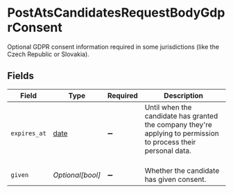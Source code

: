 # PostAtsCandidatesRequestBodyGdprConsent

Optional GDPR consent information required in some jurisdictions (like the Czech Republic or Slovakia).


## Fields

| Field                                                                                                                                                                                                                  | Type                                                                                                                                                                                                                   | Required                                                                                                                                                                                                               | Description                                                                                                                                                                                                            |
| ---------------------------------------------------------------------------------------------------------------------------------------------------------------------------------------------------------------------- | ---------------------------------------------------------------------------------------------------------------------------------------------------------------------------------------------------------------------- | ---------------------------------------------------------------------------------------------------------------------------------------------------------------------------------------------------------------------- | ---------------------------------------------------------------------------------------------------------------------------------------------------------------------------------------------------------------------- |
| `expires_at`                                                                                                                                                                                                           | [date](https://docs.python.org/3/library/datetime.html#date-objects)                                                                                                                                                   | :heavy_minus_sign:                                                                                                                                                                                                     | Until when the candidate has granted the company they're applying to permission to process their personal data.<br/><br/>[](https://developer.mozilla.org/en-US/docs/Web/JavaScript/Reference/Global_Objects/Date/toISOString) |
| `given`                                                                                                                                                                                                                | *Optional[bool]*                                                                                                                                                                                                       | :heavy_minus_sign:                                                                                                                                                                                                     | Whether the candidate has given consent.                                                                                                                                                                               |